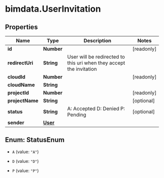 # bimdata.UserInvitation

## Properties

Name | Type | Description | Notes
------------ | ------------- | ------------- | -------------
**id** | **Number** |  | [readonly] 
**redirectUri** | **String** | User will be redirected to this uri when they accept the invitation | 
**cloudId** | **Number** |  | [readonly] 
**cloudName** | **String** |  | 
**projectId** | **Number** |  | [readonly] 
**projectName** | **String** |  | [optional] 
**status** | **String** |          A: Accepted         D: Denied         P: Pending          | [optional] 
**sender** | [**User**](User.md) |  | 



## Enum: StatusEnum


* `A` (value: `"A"`)

* `D` (value: `"D"`)

* `P` (value: `"P"`)




